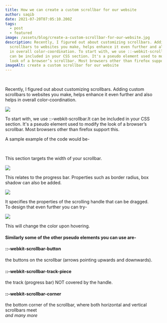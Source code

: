 ```yaml
---
title: How we can create a custom scrollbar for our website
author: saqib
date: 2021-07-20T07:05:10.200Z
tags:
  - post
  - featured
image: /assets/blog/create-a-custom-scrollbar-for-our-website.jpg
description: Recently, I figured out about customizing scrollbars. Adding custom
  scrollbars to websites you make, helps enhance it even further and also helps
  in overall color-coordination. To start with, we use ::-webkit-scrollbar.It
  can be included in your CSS section. It's a pseudo element used to modify the
  look of a browser’s scrollbar. Most browsers other than firefox support this.
imageAlt: create a custom scrollbar for our website
---
```

<!--StartFragment-->

<br/>

Recently, I figured out about customizing scrollbars. Adding custom scrollbars to websites you make, helps enhance it even further and also helps in overall color-coordination.

![](/assets/blog/1.how-we-can-create-a-custom-scrollbar-for-our-website.png)



To start with, we use ::-webkit-scrollbar.It can be included in your CSS section. It's a pseudo element used to modify the look of a browser’s scrollbar. Most browsers other than firefox support this.

<!--EndFragment-->

<!--StartFragment-->

A sample example of the code would be-

<!--EndFragment-->

<br/>

<!--StartFragment-->

This section targets the width of your scrollbar.

<!--EndFragment-->



![](/assets/blog/2-how-we-can-create-a-custom-scrollbar-for-our-website.png)



<!--StartFragment-->

This relates to the progress bar. Properties such as border radius, box shadow can also be added.

<!--EndFragment-->



![](/assets/blog/3-how-we-can-create-a-custom-scrollbar-for-our-website.png)



<!--StartFragment-->

It specifies the properties of the scrolling handle that can be dragged.\
To design that even further you can try-

<!--EndFragment-->



![](/assets/blog/4-how-we-can-create-a-custom-scrollbar-for-our-website.png)





<!--StartFragment-->

This will change the color upon hovering.

#### [](https://dev.to/anjalijha22/creating-a-custom-scrollbar-k1o#similarly-some-of-the-other-pseudo-elements-you-can-use-are)Similarly some of the other pseudo elements you can use are-

#### [](https://dev.to/anjalijha22/creating-a-custom-scrollbar-k1o#webkitscrollbarbutton)::-webkit-scrollbar-button

the buttons on the scrollbar (arrows pointing upwards and downwards).

#### [](https://dev.to/anjalijha22/creating-a-custom-scrollbar-k1o#webkitscrollbartrackpiece)::-webkit-scrollbar-track-piece

the track (progress bar) NOT covered by the handle.

#### [](https://dev.to/anjalijha22/creating-a-custom-scrollbar-k1o#webkitscrollbarcorner)::-webkit-scrollbar-corner

the bottom corner of the scrollbar, where both horizontal and vertical scrollbars meet\
*and many more*

<!--EndFragment-->